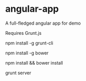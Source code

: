 angular-app
===========

A full-fledged angular app for demo

Requires Grunt.js

npm install -g grunt-cli

npm install -g bower

npm install && bower install

grunt server
